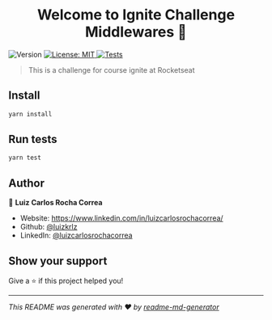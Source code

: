 <h1 align="center">Welcome to Ignite Challenge Middlewares 👋</h1>
<p>
  <img alt="Version" src="https://img.shields.io/badge/version-1.0.0-blue.svg?cacheSeconds=2592000" />
  <a href="#" target="_blank">
    <img alt="License: MIT" src="https://img.shields.io/badge/License-MIT-yellow.svg" />
  </a>
  <a href="https://github.com/LuizKrlz/ignite-challenge-node-middlewares/actions/workflows/npm-publish.yml" target="_blank">
    <img src="https://github.com/LuizKrlz/ignite-challenge-node-middlewares/actions/workflows/npm-publish.yml/badge.svg" alt="Tests" />
  </a>
</p>

> This is a challenge for course ignite at Rocketseat

## Install

```sh
yarn install
```

## Run tests

```sh
yarn test
```

## Author

👤 **Luiz Carlos Rocha Correa**

- Website: https://www.linkedin.com/in/luizcarlosrochacorrea/
- Github: [@luizkrlz](https://github.com/luizkrlz)
- LinkedIn: [@luizcarlosrochacorrea](https://linkedin.com/in/luizcarlosrochacorrea)

## Show your support

Give a ⭐️ if this project helped you!

---

_This README was generated with ❤️ by [readme-md-generator](https://github.com/kefranabg/readme-md-generator)_
